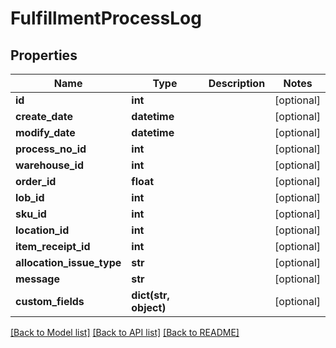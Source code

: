 # FulfillmentProcessLog

## Properties
Name | Type | Description | Notes
------------ | ------------- | ------------- | -------------
**id** | **int** |  | [optional] 
**create_date** | **datetime** |  | [optional] 
**modify_date** | **datetime** |  | [optional] 
**process_no_id** | **int** |  | [optional] 
**warehouse_id** | **int** |  | [optional] 
**order_id** | **float** |  | [optional] 
**lob_id** | **int** |  | [optional] 
**sku_id** | **int** |  | [optional] 
**location_id** | **int** |  | [optional] 
**item_receipt_id** | **int** |  | [optional] 
**allocation_issue_type** | **str** |  | [optional] 
**message** | **str** |  | [optional] 
**custom_fields** | **dict(str, object)** |  | [optional] 

[[Back to Model list]](../README.md#documentation-for-models) [[Back to API list]](../README.md#documentation-for-api-endpoints) [[Back to README]](../README.md)


